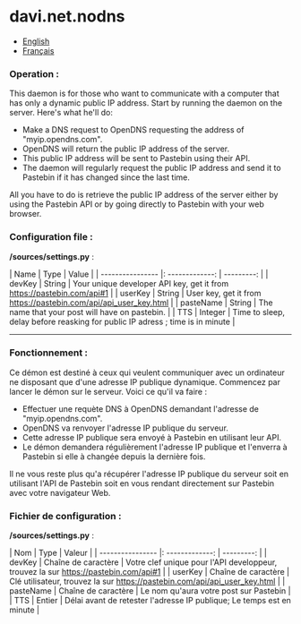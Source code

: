 # davi.net.nodns

- [English](#operation)
- [Français](#fonctionnement)


### Operation :

This daemon is for those who want to communicate with a computer that has only a dynamic public IP address. Start by running the daemon on the server. Here's what he'll do:

- Make a DNS request to OpenDNS requesting the address of "myip.opendns.com".
- OpenDNS will return the public IP address of the server.
- This public IP address will be sent to Pastebin using their API.
- The daemon will regularly request the public IP address and send it to Pastebin if it has changed since the last time.

All you have to do is retrieve the public IP address of the server either by using the Pastebin API or by going directly to Pastebin with your web browser.

### Configuration file :

**/sources/settings.py** :

|      Name      |      Type       |    Value  |
| ---------------- |: -------------: | ---------: |
| devKey          |    String      |      Your unique developer API key, get it from https://pastebin.com/api#1 |
| userKey         |    String      |      User key, get it from https://pastebin.com/api/api_user_key.html |
| pasteName   |    String      | The name that your post will have on pastebin. |
| TTS                |    Integer    |      Time to sleep, delay before reasking for public IP adress ; time is in minute |

***

### Fonctionnement :

Ce démon est destiné à ceux qui veulent communiquer avec un ordinateur ne disposant que d'une adresse IP publique dynamique. Commencez par lancer le démon sur le serveur. Voici ce qu'il va faire :

- Effectuer une requète DNS à OpenDNS demandant l'adresse de "myip.opendns.com".
- OpenDNS va renvoyer l'adresse IP publique du serveur.
- Cette adresse IP publique sera envoyé à Pastebin en utilisant leur API.
- Le démon demandera régulièrement l'adresse IP publique et l'enverra à Pastebin si elle à changée depuis la dernière fois.

Il ne vous reste plus qu'a récupérer l'adresse IP publique du serveur soit en utilisant l'API de Pastebin soit en vous rendant directement sur Pastebin avec votre navigateur Web.

### Fichier de configuration :

**/sources/settings.py** :

|      Nom      |      Type       |    Valeur  |
| ---------------- |: -------------: | ---------: |
| devKey          |    Chaîne de caractère      |      Votre clef unique pour l'API developpeur, trouvez la sur  https://pastebin.com/api#1 |
| userKey         |    Chaîne de caractère      |      Clé utilisateur, trouvez la sur https://pastebin.com/api/api_user_key.html |
| pasteName   |    Chaîne de caractère      | Le nom qu'aura votre post sur Pastebin |
| TTS                |    Entier    | Délai avant de retester l'adresse IP publique; Le temps est en minute |
